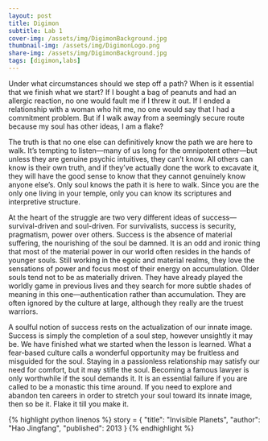 ```yaml
---
layout: post
title: Digimon
subtitle: Lab 1
cover-img: /assets/img/DigimonBackground.jpg
thumbnail-img: /assets/img/DigimonLogo.png
share-img: /assets/img/DigimonBackground.jpg
tags: [digimon,labs]
---
```


Under what circumstances should we step off a path? When is it essential that we finish what we start? If I bought a bag of peanuts and
had an allergic reaction, no one would fault me if I threw it out. If I ended a relationship with a woman who hit me, no one would say 
that I had a commitment problem. But if I walk away from a seemingly secure route because my soul has other ideas, I am a flake?

The truth is that no one else can definitively know the path we are here to walk. It’s tempting to listen—many of us long for the 
omnipotent other—but unless they are genuine psychic intuitives, they can’t know. All others can know is their own truth, and if they’ve
actually done the work to excavate it, they will have the good sense to know that they cannot genuinely know anyone else’s. Only soul 
knows the path it is here to walk. Since you are the only one living in your temple, only you can know its scriptures and interpretive 
structure.

At the heart of the struggle are two very different ideas of success—survival-driven and soul-driven. For survivalists, success is 
security, pragmatism, power over others. Success is the absence of material suffering, the nourishing of the soul be damned. It is an odd
and ironic thing that most of the material power in our world often resides in the hands of younger souls. Still working in the egoic and
material realms, they love the sensations of power and focus most of their energy on accumulation. Older souls tend not to be as 
materially driven. They have already played the worldly game in previous lives and they search for more subtle shades of meaning in this
one—authentication rather than accumulation. They are often ignored by the culture at large, although they really are the truest warriors.

A soulful notion of success rests on the actualization of our innate image. Success is simply the completion of a soul step, however 
unsightly it may be. We have finished what we started when the lesson is learned. What a fear-based culture calls a wonderful opportunity
may be fruitless and misguided for the soul. Staying in a passionless relationship may satisfy our need for comfort, but it may stifle
the soul. Becoming a famous lawyer is only worthwhile if the soul demands it. It is an essential failure if you are called to be a 
monastic this time around. If you need to explore and abandon ten careers in order to stretch your soul toward its innate image, then 
so be it. Flake it till you make it.

{% highlight python linenos %}
story = {
	"title": "Invisible Planets",
	"author": "Hao Jingfang",
	"published": 2013
}
{% endhighlight %}
